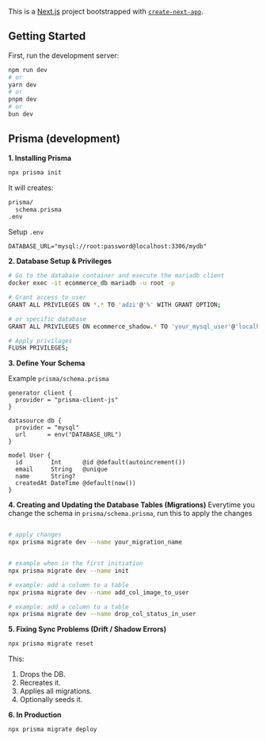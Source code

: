 This is a [Next.js](https://nextjs.org) project bootstrapped with [`create-next-app`](https://nextjs.org/docs/app/api-reference/cli/create-next-app).

## Getting Started

First, run the development server:

```bash
npm run dev
# or
yarn dev
# or
pnpm dev
# or
bun dev
```


## Prisma (development)

**1. Installing Prisma**

```bash
npx prisma init
```

It will creates:
```bash
prisma/
  schema.prisma
.env
```

Setup `.env`
```
DATABASE_URL="mysql://root:password@localhost:3306/mydb"
```

**2. Database Setup & Privileges**
```bash
# Go to the database container and execute the mariadb client
docker exec -it ecommerce_db mariadb -u root -p

# Grant access to user
GRANT ALL PRIVILEGES ON *.* TO 'adzi'@'%' WITH GRANT OPTION;

# or specific database
GRANT ALL PRIVILEGES ON ecommerce_shadow.* TO 'your_mysql_user'@'localhost';

# Apply privilages
FLUSH PRIVILEGES;
```

**3. Define Your Schema**

Example `prisma/schema.prisma`

```prisma
generator client {
  provider = "prisma-client-js"
}

datasource db {
  provider = "mysql"
  url      = env("DATABASE_URL")
}

model User {
  id        Int      @id @default(autoincrement())
  email     String   @unique
  name      String?
  createdAt DateTime @default(now())
}

```

**4. Creating and Updating the Database Tables (Migrations)**
Everytime you change the schema in `prisma/schema.prisma`, run this to apply the changes

```bash

# apply changes
npx prisma migrate dev --name your_migration_name


# example when in the first initiation
npx prisma migrate dev --name init

# example: add a column to a table
npx prisma migrate dev --name add_col_image_to_user

# example: add a column to a table
npx prisma migrate dev --name drop_col_status_in_user

```

**5. Fixing Sync Problems (Drift / Shadow Errors)**

```bash
npx prisma migrate reset
```
This:
1. Drops the DB.
2. Recreates it.
3. Applies all migrations.
4. Optionally seeds it.

**6. In Production**
```bash
npx prisma migrate deploy
```
